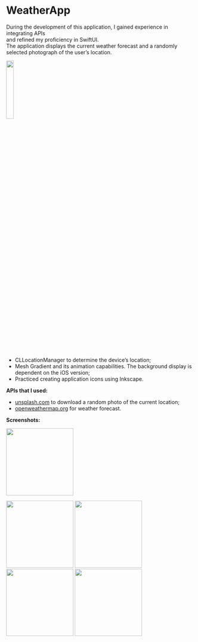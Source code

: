 # WeatherApp
During the development of this application, I gained  experience in integrating APIs <br>
and refined my proficiency in SwiftUI. <br>
The application displays the current weather forecast and a randomly selected photograph of the user’s location. <br>

<img src="https://github.com/user-attachments/assets/7e0ef6b4-c933-4f00-9bf8-10dcabf31b91" width="20%" height="20%"/>  <br>

- CLLocationManager to determine the device’s location;
- Mesh Gradient and its animation capabilities. The background display is dependent on the iOS version;
- Practiced creating application icons using Inkscape.

**APIs that I used:**
- [unsplash.com](https://unsplash.com/developers) to download a random photo of the current location;
- [openweathermap.org](https://openweathermap.org/api) for weather forecast. <br>

**Screenshots:** <br>

<p float="left">
<img src="https://github.com/user-attachments/assets/c2fe09f5-82bc-4311-be88-fe927dbccc28" width=180" />
</p>

<p float="left">
  <img src="https://github.com/user-attachments/assets/23507dae-04c5-4263-952a-c4125ac6ae22" width=180" />
  <img src="https://github.com/user-attachments/assets/a08156c4-5857-4e41-8bcb-f8c0fbf645f7" width="180" /> 
  <img src="https://github.com/user-attachments/assets/dc2254fb-8745-467d-a7fb-c1827c54bdf4" width="180" />
  <img src="https://github.com/user-attachments/assets/5b93f1ff-2390-4a43-aabe-2b970212cd7a" width="180" />
</p>

